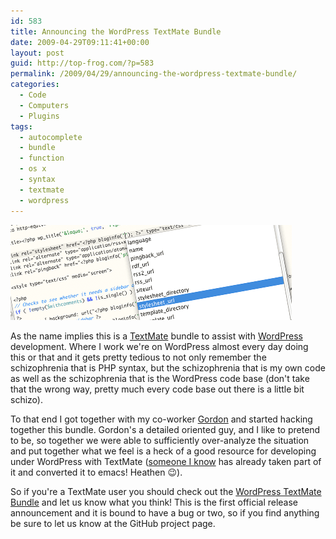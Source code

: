 ```yaml
---
id: 583
title: Announcing the WordPress TextMate Bundle
date: 2009-04-29T09:11:41+00:00
layout: post
guid: http://top-frog.com/?p=583
permalink: /2009/04/29/announcing-the-wordpress-textmate-bundle/
categories:
  - Code
  - Computers
  - Plugins
tags:
  - autocomplete
  - bundle
  - function
  - os x
  - syntax
  - textmate
  - wordpress
---
```

[<img src="/assets/articles/bundle-announce-header.png" alt="bundle-announce-header" title="bundle-announce-header" />](/projects/wordpress-textmate-bundle/)

As the name implies this is a [TextMate](http://macromates.com) bundle to assist with [WordPress](http://wordpress.org) development. Where I work we're on WordPress almost every day doing this or that and it gets pretty tedious to not only remember the schizophrenia that is PHP syntax, but the schizophrenia that is my own code as well as the schizophrenia that is the WordPress code base (don't take that the wrong way, pretty much every code base out there is a little bit schizo). 

To that end I got together with my co-worker [Gordon](http://gordonbrander.com) and started hacking together this bundle. Gordon's a detailed oriented guy, and I like to pretend to be, so together we were able to sufficiently over-analyze the situation and put together what we feel is a heck of a good resource for developing under WordPress with TextMate ([someone I know](http://gregorygrubbs.com/) has already taken part of it and converted it to emacs! Heathen 😉).

So if you're a TextMate user you should check out the [WordPress TextMate Bundle](/projects/wordpress-textmate-bundle/ "WordPress TextMate Development Bundle") and let us know what you think! This is the first official release announcement and it is bound to have a bug or two, so if you find anything be sure to let us know at the GitHub project page.